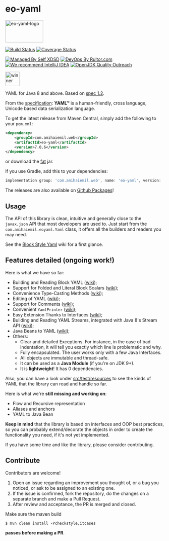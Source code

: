 # eo-yaml
<img alt="eo-yaml-logo" src="http://www.amihaiemil.com/images/camila2.png" width="120" height="70"/>

[![Build Status](https://travis-ci.com/decorators-squad/eo-yaml.svg?branch=master)](https://travis-ci.com/decorators-squad/eo-yaml)
[![Coverage Status](https://coveralls.io/repos/github/decorators-squad/eo-yaml/badge.svg?branch=master)](https://coveralls.io/github/decorators-squad/eo-yaml?branch=master)

[![Managed By Self XDSD](https://self-xdsd.com/b/mbself.svg)](https://self-xdsd.com/p/decorators-squad/eo-yaml?provider=github) 
[![DevOps By Rultor.com](http://www.rultor.com/b/decorators-squad/eo-yaml)](http://www.rultor.com/p/decorators-squad/eo-yaml)
[![We recommend IntelliJ IDEA](http://amihaiemil.github.io/images/intellij-idea-recommend.svg)](https://www.jetbrains.com/idea/)
[![OpenJDK Quality Outreach](https://amihaiemil.com/images/openjdk_quality_outreach.svg)](https://wiki.openjdk.java.net/display/quality/Quality+Outreach)

<a href="https://www.yegor256.com/2019/11/03/award-2020.html">
  <img src="https://www.yegor256.com/images/award/2020/winner-amihaiemil.png" height="45" alt='winner'/>
</a>

YAML for Java 8 and above. Based on [spec 1.2](http://www.yaml.org/spec/1.2/spec.html).

From the [specification](http://yaml.org/spec/1.2/spec.html): **YAML™** is a human-friendly, cross language, Unicode based data serialization language.

To get the latest release from Maven Central, simply add the following to your ``pom.xml``: 

```xml
<dependency>
    <groupId>com.amihaiemil.web</groupId>
    <artifactId>eo-yaml</artifactId>
    <version>7.0.6</version>
</dependency>
```

or download the <a href="https://oss.sonatype.org/service/local/repositories/releases/content/com/amihaiemil/web/eo-yaml/7.0.6/eo-yaml-7.0.6-jar-with-dependencies.jar">fat</a> jar.

If you use Gradle, add this to your dependencies:

```gradle
implementation group: 'com.amihaiemil.web', name: 'eo-yaml', version: '7.0.6'
```

The releases are also available on [Github Packages](https://github.com/decorators-squad/eo-yaml/packages)!

## Usage

The API of this library is clean, intuitive and generally close to the ``javax.json`` API that most developers are used to.
Just start from the ``com.amihaiemil.eoyaml.Yaml`` class, it offers all the builders and readers you may need.

See the [Block Style Yaml](https://github.com/decorators-squad/eo-yaml/wiki/Block-Style-YAML) wiki for a first glance.

## Features detailed (ongoing work!)

Here is what we have so far:

* Building and Reading Block YAML ([wiki](https://github.com/decorators-squad/eo-yaml/wiki/Block-Style-YAML));
* Support for Folded and Literal Block Scalars ([wiki](https://github.com/decorators-squad/eo-yaml/wiki/Folded-and-Literal-Block-Scalars));
* Convenience Type-Casting Methods ([wiki](https://github.com/decorators-squad/eo-yaml/wiki/Convenience-Type-Casting-Methods));
* Editing of YAML ([wiki](https://github.com/decorators-squad/eo-yaml/wiki/Easy-Extension-Via-Interfaces#edit-yaml));
* Support for Comments ([wiki](https://github.com/decorators-squad/eo-yaml/wiki/Support-For-Comments));
* Convenient ``YamlPrinter`` ([wiki](https://github.com/decorators-squad/eo-yaml/wiki/YAML-Printer));
* Easy Extension Thanks to Interfaces ([wiki](https://github.com/decorators-squad/eo-yaml/wiki/Easy-Extension-Via-Interfaces));
* Building and Reading YAML Streams, integrated with Java 8's Stream API ([wiki](https://github.com/decorators-squad/eo-yaml/wiki/YAML-Streams));
* Java Beans to YAML ([wiki](https://github.com/decorators-squad/eo-yaml/wiki/Java-Bean-To-YAML));
* Others:
    - Clear and detailed Exceptions. For instance, in the case of bad indentation, it will tell you exactly which line is problematic and why.
    - Fully encapsulated. The user works only with a few Java Interfaces.
    - All objects are immutable and thread-safe.
    - It can be used as a **Java Module** (if you're on JDK 9+).
    - It is **lightweight**! It has 0 dependencies.

Also, you can have a look under [src/test/resources](https://github.com/decorators-squad/eo-yaml/tree/master/src/test/resources) to see the kinds of YAML that the library can read and handle so far.

Here is what we're **still missing and working on**:

* Flow and Recursive representation
* Aliases and anchors
* YAML to Java Bean

**Keep in mind** that the library is based on interfaces and OOP best practices, so you can probably extend/decorate the objects in order to create the functionality you need, if it's not yet implemented. 

If you have some time and like the library, please consider contributing. 

## Contribute

Contributors are welcome!

1. Open an issue regarding an improvement you thought of, or a bug you noticed, or ask to be assigned to an existing one.
2. If the issue is confirmed, fork the repository, do the changes on a separate branch and make a Pull Request.
3. After review and acceptance, the PR is merged and closed.

Make sure the maven build

``$ mvn clean install -Pcheckstyle,itcases``

**passes before making a PR**. 
